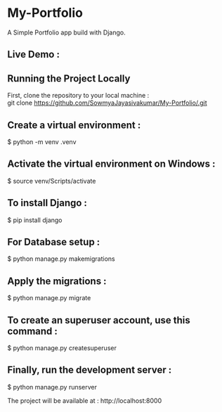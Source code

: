 # My-Portfolio
A Simple Portfolio app build with Django.

## Live Demo :  
## Running the Project Locally  
First, clone the repository to your local machine :  
git clone https://github.com/SowmyaJayasivakumar/My-Portfolio/.git  
## Create a virtual environment :  
$ python -m venv .venv  
## Activate the virtual environment on Windows :   
$ source venv/Scripts/activate  
## To install Django :  
$ pip install django  
## For Database setup :  
$ python manage.py makemigrations  
## Apply the migrations :  
$ python manage.py migrate  
## To create an superuser account, use this command :  
$ python manage.py createsuperuser  
## Finally, run the development server :  
$ python manage.py runserver 

  
The project will be available at : http://localhost:8000  
